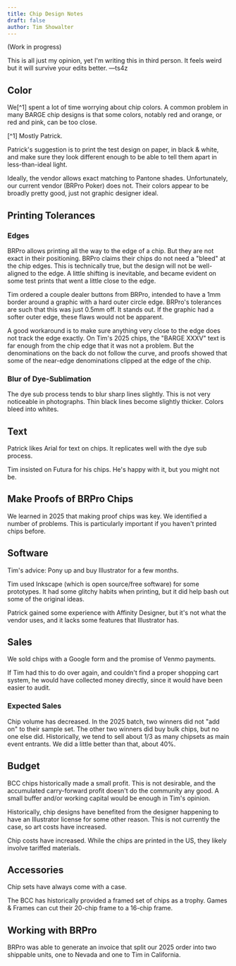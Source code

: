 ```yaml
---
title: Chip Design Notes
draft: false
author: Tim Showalter
---
```


(Work in progress)

This is all just my opinion, yet I'm writing this in third person.  It feels
weird but it will survive your edits better. &mdash;ts4z

Color
-----

We[^1] spent a lot of time worrying about chip colors.  A common problem in
many BARGE chip designs is that some colors, notably red and orange, or red and
pink, can be too close.

[^1] Mostly Patrick.

Patrick's suggestion is to print the test design on paper, in black & white,
and make sure they look different enough to be able to tell them apart in
less-than-ideal light.

Ideally, the vendor allows exact matching to Pantone shades.  Unfortunately,
our current vendor (BRPro Poker) does not.  Their colors appear to be broadly
pretty good, just not graphic designer ideal.

Printing Tolerances
-------------------

### Edges

BRPro allows printing all the way to the edge of a chip.  But they are not
exact in their positioning.  BRPro claims their chips do not need a "bleed" at
the chip edges.  This is technically true, but the design will not be
well-aligned to the edge.  A little shifting is inevitable, and became evident
on some test prints that went a little close to the edge.

Tim ordered a couple dealer buttons from BRPro, intended to have a 1mm border
around a graphic with a hard outer circle edge.  BRPro's tolerances are such
that this was just 0.5mm off.  It stands out.  If the graphic had a softer
outer edge, these flaws would not be apparent.

A good workaround is to make sure anything very close to the edge does not
track the edge exactly.  On Tim's 2025 chips, the "BARGE XXXV" text is far
enough from the chip edge that it was not a problem.  But the denominations on
the back do not follow the curve, and proofs showed that some of the near-edge
denominations clipped at the edge of the chip.

### Blur of Dye-Sublimation

The dye sub process tends to blur sharp lines slightly.  This is not very
noticeable in photographs.  Thin black lines become slightly thicker.  Colors
bleed into whites.


Text
----

Patrick likes Arial for text on chips.  It replicates well with the dye sub
process.

Tim insisted on Futura for his chips.  He's happy with it, but you might not
be.


Make Proofs of BRPro Chips
--------------------------

We learned in 2025 that making proof chips was key.  We identified a number of
problems.  This is particularly important if you haven't printed chips before.

Software
--------

Tim's advice: Pony up and buy Illustrator for a few months.

Tim used Inkscape (which is open source/free software) for some prototypes.  It
had some glitchy habits when printing, but it did help bash out some of the
original ideas.

Patrick gained some experience with Affinity Designer, but it's not what the
vendor uses, and it lacks some features that Illustrator has.

Sales
-----

We sold chips with a Google form and the promise of Venmo payments.

If Tim had this to do over again, and couldn't find a proper shopping cart
system, he would have collected money directly, since it would have been easier
to audit.

### Expected Sales

Chip volume has decreased.  In the 2025 batch, two winners did not "add on" to
their sample set.  The other two winners did buy bulk chips, but no one else did. 
Historically, we tend to sell about 1/3 as many chipsets as
main event entrants.  We did a little better than that, about 40%.

Budget
------

BCC chips historically made a small profit.  This is not desirable, and the
accumulated carry-forward profit doesn't do the community any good.  A small
buffer and/or working capital would be enough in Tim's opinion.

Historically, chip designs have benefited from the designer happening to have
an Illustrator license for some other reason.  This is not currently the case,
so art costs have increased.

Chip costs have increased.  While the chips are printed in the US, they likely
involve tariffed materials.

Accessories
-----------

Chip sets have always come with a case.

The BCC has historically provided a framed set of chips as a trophy.  Games &
Frames can cut their 20-chip frame to a 16-chip frame.


Working with BRPro
------------------

BRPro was able to generate an invoice that split our 2025 order into two
shippable units, one to Nevada and one to Tim in California.
